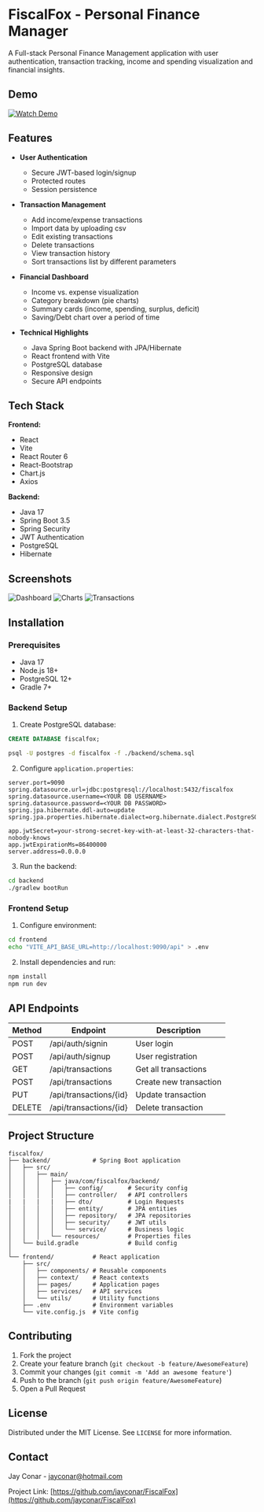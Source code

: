 # FiscalFox - Personal Finance Manager

A Full-stack Personal Finance Management application with user authentication, transaction tracking, income and spending visualization and financial insights.

## Demo
[![Watch Demo](./screenshots/image.png)](https://youtu.be/OEfelcTyeyQ)


## Features

- **User Authentication**
  - Secure JWT-based login/signup
  - Protected routes
  - Session persistence

- **Transaction Management**
  - Add income/expense transactions
  - Import data by uploading csv
  - Edit existing transactions
  - Delete transactions
  - View transaction history
  - Sort transactions list by different parameters

- **Financial Dashboard**
  - Income vs. expense visualization
  - Category breakdown (pie charts)
  - Summary cards (income, spending, surplus, deficit)
  - Saving/Debt chart over a period of time

- **Technical Highlights**
  - Java Spring Boot backend with JPA/Hibernate
  - React frontend with Vite
  - PostgreSQL database
  - Responsive design
  - Secure API endpoints

## Tech Stack

**Frontend:**
- React
- Vite
- React Router 6
- React-Bootstrap
- Chart.js
- Axios

**Backend:**
- Java 17
- Spring Boot 3.5
- Spring Security
- JWT Authentication
- PostgreSQL
- Hibernate

## Screenshots

![Dashboard](./screenshots/Dashboard.png)
![Charts](./screenshots/Chart.png)
![Transactions](./screenshots/Transactions.png)

## Installation

### Prerequisites
- Java 17
- Node.js 18+
- PostgreSQL 12+
- Gradle 7+

### Backend Setup
1. Create PostgreSQL database:
```sql
CREATE DATABASE fiscalfox;
```
```bash
psql -U postgres -d fiscalfox -f ./backend/schema.sql
```

2. Configure `application.properties`:
```properties
server.port=9090
spring.datasource.url=jdbc:postgresql://localhost:5432/fiscalfox
spring.datasource.username=<YOUR DB USERNAME>
spring.datasource.password=<YOUR DB PASSWORD>
spring.jpa.hibernate.ddl-auto=update
spring.jpa.properties.hibernate.dialect=org.hibernate.dialect.PostgreSQLDialect

app.jwtSecret=your-strong-secret-key-with-at-least-32-characters-that-nobody-knows
app.jwtExpirationMs=86400000
server.address=0.0.0.0
```

3. Run the backend:
```bash
cd backend
./gradlew bootRun
```

### Frontend Setup
1. Configure environment:
```bash
cd frontend
echo "VITE_API_BASE_URL=http://localhost:9090/api" > .env
```

2. Install dependencies and run:
```bash
npm install
npm run dev
```

## API Endpoints

| Method | Endpoint               | Description                     |
|--------|------------------------|---------------------------------|
| POST   | /api/auth/signin       | User login                      |
| POST   | /api/auth/signup       | User registration               |
| GET    | /api/transactions      | Get all transactions            |
| POST   | /api/transactions      | Create new transaction          |
| PUT    | /api/transactions/{id} | Update transaction              |
| DELETE | /api/transactions/{id} | Delete transaction              |

## Project Structure

```
fiscalfox/
├── backend/            # Spring Boot application
│   ├── src/
│   │   ├── main/
│   │   │   ├── java/com/fiscalfox/backend/
│   │   │   │   ├── config/       # Security config
│   │   │   │   ├── controller/   # API controllers
|   |   |   |   ├── dto/          # Login Requests
│   │   │   │   ├── entity/       # JPA entities
│   │   │   │   ├── repository/   # JPA repositories
│   │   │   │   ├── security/     # JWT utils
│   │   │   │   └── service/      # Business logic
│   │   │   └── resources/        # Properties files
│   └── build.gradle              # Build config
│
└── frontend/           # React application
    ├── src/
    │   ├── components/ # Reusable components
    │   ├── context/    # React contexts
    │   ├── pages/      # Application pages
    │   ├── services/   # API services
    │   └── utils/      # Utility functions
    ├── .env            # Environment variables
    └── vite.config.js  # Vite config
```

## Contributing

1. Fork the project
2. Create your feature branch (`git checkout -b feature/AwesomeFeature`)
3. Commit your changes (`git commit -m 'Add an awesome feature'`)
4. Push to the branch (`git push origin feature/AwesomeFeature`)
5. Open a Pull Request

## License

Distributed under the MIT License. See `LICENSE` for more information.

## Contact

Jay Conar - jayconar@hotmail.com

Project Link: [https://github.com/jayconar/FiscalFox](https://github.com/jayconar/FiscalFox)
